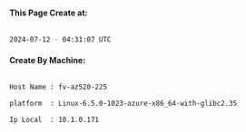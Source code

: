 
   
#### This Page Create at:

```bash

2024-07-12 - 04:31:07 UTC

```

#### Create By Machine:

```bash

Host Name : fv-az520-225

platform  : Linux-6.5.0-1023-azure-x86_64-with-glibc2.35

Ip Local  : 10.1.0.171

```

